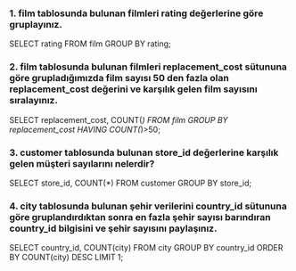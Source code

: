 ### 1. film tablosunda bulunan filmleri rating değerlerine göre gruplayınız.
SELECT rating FROM film
GROUP BY rating;

### 2. film tablosunda bulunan filmleri replacement_cost sütununa göre grupladığımızda film sayısı 50 den fazla olan replacement_cost değerini ve karşılık gelen film sayısını sıralayınız.
SELECT replacement_cost, COUNT(*) FROM film
GROUP BY replacement_cost
HAVING COUNT(*)>50;

### 3. customer tablosunda bulunan store_id değerlerine karşılık gelen müşteri sayılarını nelerdir?
SELECT store_id, COUNT(*) FROM customer
GROUP BY store_id;

### 4. city tablosunda bulunan şehir verilerini country_id sütununa göre gruplandırdıktan sonra en fazla şehir sayısı barındıran country_id bilgisini ve şehir sayısını paylaşınız.
SELECT country_id, COUNT(city) FROM city
GROUP BY country_id
ORDER BY COUNT(city) DESC
LIMIT 1;
